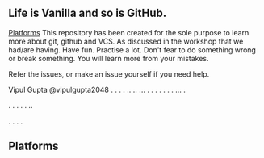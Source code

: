 ## Life is Vanilla and so is GitHub.
[Platforms](#platforms)
This repository has been created for the sole purpose to learn more about git, github and VCS. As discussed in the workshop that we had/are having.
Have fun. Practise a lot. Don't fear to do something wrong or break something.
You will learn more from your mistakes.

Refer the issues, or make an issue yourself if you need help.

Vipul Gupta
@vipulgupta2048
.
.
.
.
..
..
...
.
.
.
.
.
.
.
...
.


.
.
.
.
.
..

.
.
.
.











## Platforms


